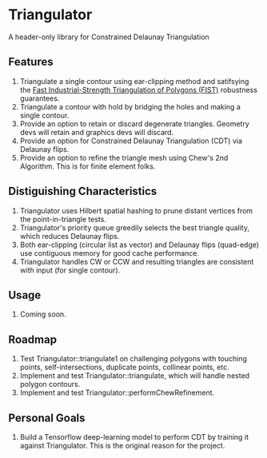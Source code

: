 # Triangulator
A header-only library for Constrained Delaunay Triangulation


## Features

1. Triangulate a single contour using ear-clipping method and satifsying the [Fast Industrial-Strength Triangulation of Polygons (FIST)](http://www.cosy.sbg.ac.at/~held/projects/triang/triang.html) robustness guarantees.
2. Triangulate a contour with hold by bridging the holes and making a single contour.
3. Provide an option to retain or discard degenerate triangles.  Geometry devs will retain and graphics devs will discard.
3. Provide an option for Constrained Delaunay Triangulation (CDT) via Delaunay flips.
4. Provide an option to refine the triangle mesh using Chew's 2nd Algorithm.  This is for finite element folks.


## Distiguishing Characteristics

1. Triangulator uses Hilbert spatial hashing to prune distant vertices from the point-in-triangle tests.
2. Triangulator's priority queue greedily selects the best triangle quality, which reduces Delaunay flips.
3. Both ear-clipping (circular list as vector) and Delaunay flips (quad-edge) use contiguous memory for good cache performance.
4. Triangulator handles CW or CCW and resulting triangles are consistent with input (for single contour).


## Usage

1. Coming soon.


## Roadmap

1. Test Triangulator::triangulate1 on challenging polygons with touching points, self-intersections, duplicate points, collinear points, etc.
2. Implement and test Triangulator::triangulate, which will handle nested polygon contours.
3. Implement and test Triangulator::performChewRefinement.


## Personal Goals

1. Build a Tensorflow deep-learning model to perform CDT by training it against Triangulator.  This is the original reason for the project.
